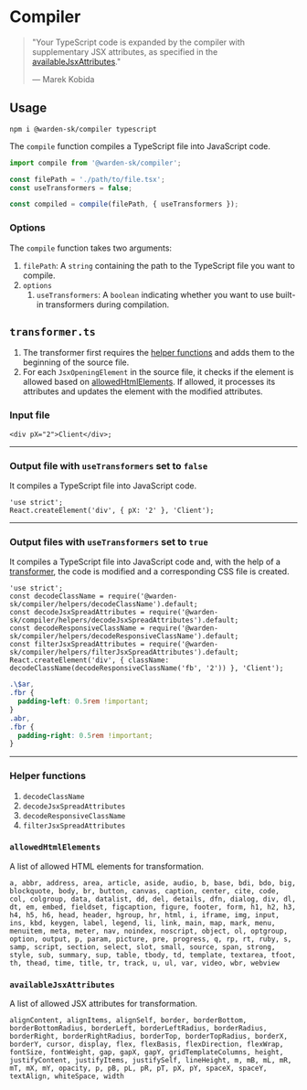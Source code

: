 # Compiler

> "Your TypeScript code is expanded by the compiler with supplementary JSX attributes, as specified in the [availableJsxAttributes](#availablejsxattributes)."
> 
> — Marek Kobida

## Usage

`npm i @warden-sk/compiler typescript`

The `compile` function compiles a TypeScript file into JavaScript code.

```ts
import compile from '@warden-sk/compiler';

const filePath = './path/to/file.tsx';
const useTransformers = false;

const compiled = compile(filePath, { useTransformers });
```

### Options

The `compile` function takes two arguments:

1. `filePath`: A `string` containing the path to the TypeScript file you want to compile.
2. `options`
   1. `useTransformers`: A `boolean` indicating whether you want to use built-in transformers during compilation.

## `transformer.ts`

1. The transformer first requires the [helper functions](#helper-functions) and adds them to the beginning of the source file.
2. For each `JsxOpeningElement` in the source file, it checks if the element is allowed based on [allowedHtmlElements](#allowedhtmlelements). If allowed, it processes its attributes and updates the element with the modified attributes.

### Input file

```tsx
<div pX="2">Client</div>;
```

---

### Output file with `useTransformers` set to `false`

It compiles a TypeScript file into JavaScript code.

```tsx
'use strict';
React.createElement('div', { pX: '2' }, 'Client');
```

---

### Output files with `useTransformers` set to `true`

It compiles a TypeScript file into JavaScript code and, with the help of a [transformer](#transformerts), the code is modified and a corresponding CSS file is created.

```tsx
'use strict';
const decodeClassName = require('@warden-sk/compiler/helpers/decodeClassName').default;
const decodeJsxSpreadAttributes = require('@warden-sk/compiler/helpers/decodeJsxSpreadAttributes').default;
const decodeResponsiveClassName = require('@warden-sk/compiler/helpers/decodeResponsiveClassName').default;
const filterJsxSpreadAttributes = require('@warden-sk/compiler/helpers/filterJsxSpreadAttributes').default;
React.createElement('div', { className: decodeClassName(decodeResponsiveClassName('fb', '2')) }, 'Client');
```

```css
.\$ar,
.fbr {
  padding-left: 0.5rem !important;
}
.abr,
.fbr {
  padding-right: 0.5rem !important;
}
```

---

### Helper functions

1. `decodeClassName`
2. `decodeJsxSpreadAttributes`
3. `decodeResponsiveClassName`
4. `filterJsxSpreadAttributes`

### `allowedHtmlElements`

A list of allowed HTML elements for transformation.

`a, abbr, address, area, article, aside, audio, b, base, bdi, bdo, big, blockquote, body, br, button, canvas, caption, center, cite, code, col, colgroup, data, datalist, dd, del, details, dfn, dialog, div, dl, dt, em, embed, fieldset, figcaption, figure, footer, form, h1, h2, h3, h4, h5, h6, head, header, hgroup, hr, html, i, iframe, img, input, ins, kbd, keygen, label, legend, li, link, main, map, mark, menu, menuitem, meta, meter, nav, noindex, noscript, object, ol, optgroup, option, output, p, param, picture, pre, progress, q, rp, rt, ruby, s, samp, script, section, select, slot, small, source, span, strong, style, sub, summary, sup, table, tbody, td, template, textarea, tfoot, th, thead, time, title, tr, track, u, ul, var, video, wbr, webview`

### `availableJsxAttributes`

A list of allowed JSX attributes for transformation.

`alignContent, alignItems, alignSelf, border, borderBottom, borderBottomRadius, borderLeft, borderLeftRadius, borderRadius, borderRight, borderRightRadius, borderTop, borderTopRadius, borderX, borderY, cursor, display, flex, flexBasis, flexDirection, flexWrap, fontSize, fontWeight, gap, gapX, gapY, gridTemplateColumns, height, justifyContent, justifyItems, justifySelf, lineHeight, m, mB, mL, mR, mT, mX, mY, opacity, p, pB, pL, pR, pT, pX, pY, spaceX, spaceY, textAlign, whiteSpace, width`
